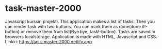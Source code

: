 # task-master-2000
Javascript kurssin projekti.
This application makes a list of tasks. Then you can render task with two buttons. You can mark them as done(done it!-button) or remove them from list(Bye bye, task!-button). Tasks are saved in browsers localstorage. Application is made with HTML, Javascript and CSS. Linkki: https://task-master-2000.netlify.app
